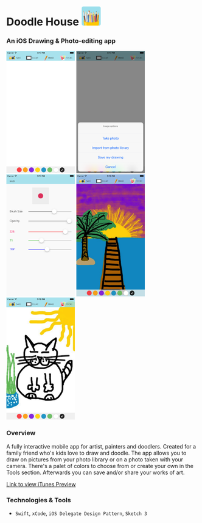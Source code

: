 # Doodle House <img src="/images/icon.png" width="50">

### An iOS Drawing & Photo-editing app

<img src="/images/empty.png" width="180"> <img src="/images/camera.png" width="180"> <img src="/images/tools.png" width="180"> <img src="/images/sunset.png" width="180"> <img src="/images/cat.png" width="180">

### Overview

A fully interactive mobile app for artist, painters and doodlers. Created for a family friend who's kids love to draw and doodle. The app allows you to draw on pictures from your photo library or on a photo taken with your camera. There's a palet of colors to choose from or create your own in the Tools section. Afterwards you can save and/or share your works of art.

[Link to view iTunes Preview](https://itunes.apple.com/us/app/doodle-house/id1247216579?mt=8)

### Technologies & Tools

- `Swift`, `xCode`, `iOS Delegate Design Pattern`, `Sketch 3`
